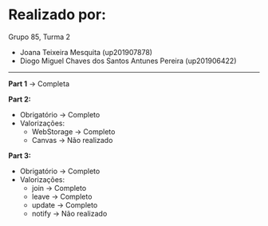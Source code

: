 # Realizado por:
Grupo 85, Turma 2
 - Joana Teixeira Mesquita (up201907878)
 - Diogo Miguel Chaves dos Santos Antunes Pereira (up201906422)

---
**Part 1** -> Completa

**Part 2:** 
- Obrigatório -> Completo
- Valorizações:
    - WebStorage -> Completo
    - Canvas -> Não realizado

**Part 3:** 
- Obrigatório -> Completo
- Valorizações:
    - join -> Completo
    - leave -> Completo
    - update -> Completo
    - notify -> Não realizado
